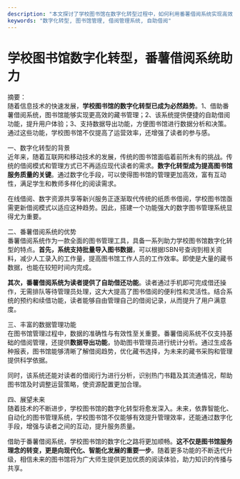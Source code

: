 ```yaml
---
description: "本文探讨了学校图书馆在数字化转型过程中，如何利用番薯借阅系统实现高效的图书管理和便捷的借阅服务。"
keywords: "数字化转型, 图书馆管理, 借阅管理系统, 自助借阅"
---
```

# 学校图书馆数字化转型，番薯借阅系统助力

摘要：  
随着信息技术的快速发展，**学校图书馆的数字化转型已成为必然趋势**。1、借助番薯借阅系统，图书馆能够实现更高效的藏书管理；2、该系统提供便捷的自助借阅功能，提升用户体验；3、支持数据导出功能，方便图书馆进行数据分析和决策。通过这些功能，学校图书馆不仅提高了运营效率，还增强了读者的参与感。

一、数字化转型的背景  
近年来，随着互联网和移动技术的发展，传统的图书馆面临着前所未有的挑战。传统的借阅模式和管理方式已不再适应现代读者的需求。**数字化转型成为提高图书馆服务质量的关键**。通过数字化手段，可以使得图书馆的管理更加高效，富有互动性，满足学生和教师多样化的阅读需求。

在线借阅、数字资源共享等新兴服务正逐渐取代传统的纸质书借阅，学校图书馆亟需更新借阅模式以适应这种趋势。因此，搭建一个功能强大的数字图书管理系统显得尤为重要。

二、番薯借阅系统的优势  
番薯借阅系统作为一款全面的图书管理工具，具备一系列助力学校图书馆数字化转型的特点。**首先，系统支持批量导入图书数据**，可以根据ISBN号查询到相关资料，减少人工录入的工作量，提高图书馆工作人员的工作效率。即使是大量的藏书数据，也能在较短时间内完成。

**其次，番薯借阅系统为读者提供了自助借还功能**。读者通过手机即可完成借还操作，无需排队等待管理员处理，这大大提高了图书借阅的便利性和灵活性。结合系统的预约和续借功能，读者能够自由管理自己的借阅记录，从而提升了用户满意度。

三、丰富的数据管理功能  
在图书馆管理过程中，数据的准确性与有效性至关重要。番薯借阅系统不仅支持基础的借阅管理，还提供**数据导出功能**，协助图书管理员进行统计分析。通过生成各种报表，图书馆能够清晰了解借阅趋势，优化藏书选择，为未来的藏书采购和管理提供科学依据。

同时，该系统还能对读者的借阅行为进行分析，识别热门书籍及其流通情况，帮助图书馆及时调整运营策略，使资源配置更加合理。

四、展望未来  
随着技术的不断进步，学校图书馆的数字化转型将愈发深入。未来，依靠智能化、自动化的图书管理系统，学校图书馆不仅能够有效提升管理效率，还能通过数字化手段，增强与读者之间的互动，提升服务质量。

借助于番薯借阅系统，学校图书馆的数字化之路将更加顺畅。**这不仅是图书馆服务理念的转变，更是向现代化、智能化发展的重要一步**。随着更多功能的不断迭代升级，相信未来的图书馆将为广大师生提供更加优质的阅读体验，助力知识的传播与共享。
